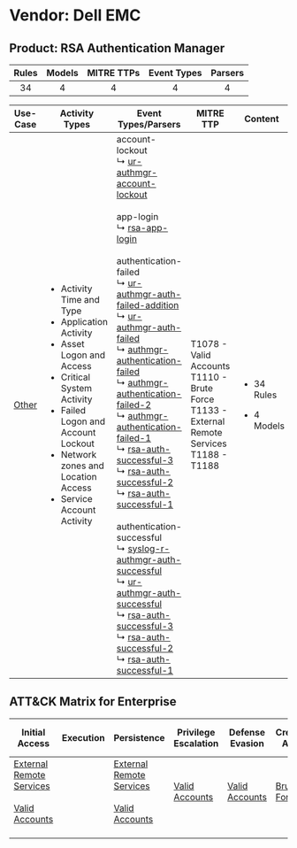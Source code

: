 Vendor: Dell EMC
================
Product: RSA Authentication Manager
-----------------------------------
| Rules | Models | MITRE TTPs | Event Types | Parsers |
|:-----:|:------:|:----------:|:-----------:|:-------:|
|  34   |   4    |     4      |      4      |    4    |

|               Use-Case                | Activity Types                                                                                                                                                                                                                                             | Event Types/Parsers                                                                                                                                                                                                                                                                                                                                                                                                                                                                                                                                                                                                                                                                                                                                                                                                                                                                                                                                                                                                                                                                                                                                                                                                                                                                                                                                                                                                                                                           | MITRE TTP                                                                                              | Content                                              |
|:-------------------------------------:| ---------------------------------------------------------------------------------------------------------------------------------------------------------------------------------------------------------------------------------------------------------- | ----------------------------------------------------------------------------------------------------------------------------------------------------------------------------------------------------------------------------------------------------------------------------------------------------------------------------------------------------------------------------------------------------------------------------------------------------------------------------------------------------------------------------------------------------------------------------------------------------------------------------------------------------------------------------------------------------------------------------------------------------------------------------------------------------------------------------------------------------------------------------------------------------------------------------------------------------------------------------------------------------------------------------------------------------------------------------------------------------------------------------------------------------------------------------------------------------------------------------------------------------------------------------------------------------------------------------------------------------------------------------------------------------------------------------------------------------------------------------- | ------------------------------------------------------------------------------------------------------ | ---------------------------------------------------- |
| [Other](../UseCases/usecase_other.md) | <ul><li>Activity Time  and Type</li><li>Application Activity</li><li>Asset Logon and Access</li><li>Critical System Activity</li><li>Failed Logon and Account Lockout</li><li>Network zones and Location Access</li><li>Service Account Activity</li></ul> |  account-lockout<br> ↳ [ur-authmgr-account-lockout](../Parsers/parserContent_ur-authmgr-account-lockout.md)<br><br> app-login<br> ↳ [rsa-app-login](../Parsers/parserContent_rsa-app-login.md)<br><br> authentication-failed<br> ↳ [ur-authmgr-auth-failed-addition](../Parsers/parserContent_ur-authmgr-auth-failed-addition.md)<br> ↳ [ur-authmgr-auth-failed](../Parsers/parserContent_ur-authmgr-auth-failed.md)<br> ↳ [authmgr-authentication-failed](../Parsers/parserContent_authmgr-authentication-failed.md)<br> ↳ [authmgr-authentication-failed-2](../Parsers/parserContent_authmgr-authentication-failed-2.md)<br> ↳ [authmgr-authentication-failed-1](../Parsers/parserContent_authmgr-authentication-failed-1.md)<br> ↳ [rsa-auth-successful-3](../Parsers/parserContent_rsa-auth-successful-3.md)<br> ↳ [rsa-auth-successful-2](../Parsers/parserContent_rsa-auth-successful-2.md)<br> ↳ [rsa-auth-successful-1](../Parsers/parserContent_rsa-auth-successful-1.md)<br><br> authentication-successful<br> ↳ [syslog-r-authmgr-auth-successful](../Parsers/parserContent_syslog-r-authmgr-auth-successful.md)<br> ↳ [ur-authmgr-auth-successful](../Parsers/parserContent_ur-authmgr-auth-successful.md)<br> ↳ [rsa-auth-successful-3](../Parsers/parserContent_rsa-auth-successful-3.md)<br> ↳ [rsa-auth-successful-2](../Parsers/parserContent_rsa-auth-successful-2.md)<br> ↳ [rsa-auth-successful-1](../Parsers/parserContent_rsa-auth-successful-1.md)<br> | T1078 - Valid Accounts<br>T1110 - Brute Force<br>T1133 - External Remote Services<br>T1188 - T1188<br> | <ul><li>34 Rules</li></ul><ul><li>4 Models</li></ul> |

ATT&CK Matrix for Enterprise
----------------------------
| Initial Access                                                                                                                                   | Execution | Persistence                                                                                                                                      | Privilege Escalation                                                | Defense Evasion                                                     | Credential Access                                                | Discovery | Lateral Movement | Collection | Command and Control | Exfiltration | Impact |
| ------------------------------------------------------------------------------------------------------------------------------------------------ | --------- | ------------------------------------------------------------------------------------------------------------------------------------------------ | ------------------------------------------------------------------- | ------------------------------------------------------------------- | ---------------------------------------------------------------- | --------- | ---------------- | ---------- | ------------------- | ------------ | ------ |
| [External Remote Services](https://attack.mitre.org/techniques/T1133)<br><br>[Valid Accounts](https://attack.mitre.org/techniques/T1078)<br><br> |           | [External Remote Services](https://attack.mitre.org/techniques/T1133)<br><br>[Valid Accounts](https://attack.mitre.org/techniques/T1078)<br><br> | [Valid Accounts](https://attack.mitre.org/techniques/T1078)<br><br> | [Valid Accounts](https://attack.mitre.org/techniques/T1078)<br><br> | [Brute Force](https://attack.mitre.org/techniques/T1110)<br><br> |           |                  |            |                     |              |        |